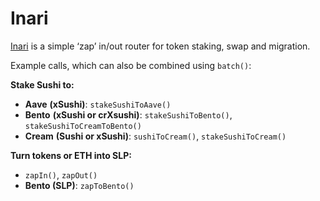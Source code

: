 # Inari

[Inari](https://etherscan.io/address/0x8a8038243f1c5f3cf8b8d59000d31b467fd4bef6#code) is a simple ‘zap’ in/out router for token staking, swap and migration.

Example calls, which can also be combined using `batch()`:

**Stake Sushi to:**

* **Aave** **(xSushi)**: `stakeSushiToAave()`
* **Bento** **(xSushi or crXsushi)**: `stakeSushiToBento()`, `stakeSushiToCreamToBento()`
* **Cream** **(Sushi or xSushi)**: `sushiToCream()`, `stakeSushiToCream()`

**Turn tokens or ETH into SLP:**

* `zapIn()`, `zapOut()` 
* **Bento (SLP)**: `zapToBento()`
